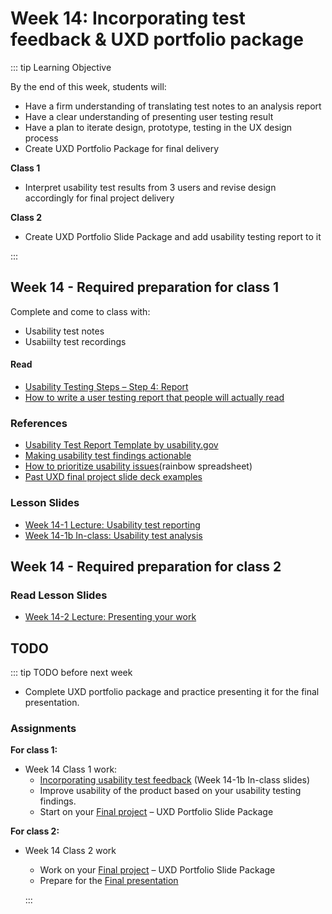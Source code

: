 # Week 14: Incorporating test feedback & UXD portfolio package

::: tip Learning Objective

By the end of this week, students will:

- Have a firm understanding of translating test notes to an analysis report
- Have a clear understanding of presenting user testing result 
- Have a plan to iterate design, prototype, testing in the UX design process
- Create UXD Portfolio Package for final delivery

**Class 1** 
- Interpret usability test results from 3 users and revise design accordingly for final project delivery

**Class 2** 
- Create UXD Portfolio Slide Package and add usability testing report to it

:::

## Week 14 - Required preparation for class 1

Complete and come to class with:
- Usability test notes
- Usabiilty test recordings

#### Read
- [Usability Testing Steps – Step 4: Report](../week13/UT-steps.md#step-4-report)
- [How to write a user testing report that people will actually read](https://uxdesign.cc/how-to-write-a-user-testing-report-that-people-will-actually-read-652d15d2f92e)


### References 

- [Usability Test Report Template by usability.gov](https://drive.google.com/file/d/1KRXKLTd3GZA1X786Fw1wj1pw8ZeYdr5Y/view?usp=sharing)
- [Making usability test findings actionable](https://www.nngroup.com/articles/actionable-usability-findings/)
- [How to prioritize usability issues](https://userbrain.net/blog/how-to-prioritize-usability-issues)(rainbow spreadsheet)
- [Past UXD final project slide deck examples](https://drive.google.com/drive/folders/1y7608EmlnKrQsDVA3_qdYvotDaE4Qltz?usp=sharing) 



### Lesson Slides

- [Week 14-1 Lecture: Usability test reporting](https://drive.google.com/drive/folders/1kCPUsO4_f6Hz47THcBzFBiMlCJIzpvG7)
- [Week 14-1b In-class: Usability test analysis](https://drive.google.com/drive/folders/1kCPUsO4_f6Hz47THcBzFBiMlCJIzpvG7)
 

## Week 14 - Required preparation for class 2

### Read Lesson Slides

- [Week 14-2 Lecture: Presenting your work](https://drive.google.com/drive/folders/1kCPUsO4_f6Hz47THcBzFBiMlCJIzpvG7)



## TODO

::: tip TODO before next week

- Complete UXD portfolio package and practice presenting it for the final presentation.

### Assignments

**For class 1:** 
- Week 14 Class 1 work: 
  - [Incorporating usability test feedback](https://drive.google.com/drive/folders/1kCPUsO4_f6Hz47THcBzFBiMlCJIzpvG7) (Week 14-1b In-class slides)
  - Improve usability of the product based on your usability testing findings.
  - Start on your [Final project](../../assignments/proj.md) – UXD Portfolio Slide Package

**For class 2:** 
- Week 14 Class 2 work 
  - Work on your [Final project](../../assignments/proj.md) – UXD Portfolio Slide Package
  - Prepare for the [Final presentation](../../assignments/presentation.md)

  :::
